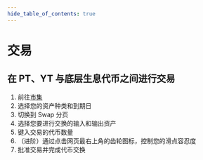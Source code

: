 ```yaml
---
hide_table_of_contents: true
---
```


# 交易

## 在 PT、YT 与底层生息代币之间进行交易

1. 前往[市集](https://app.pendle.finance/pro/markets/)
2. 选择您的资产种类和到期日
3. 切换到 Swap 分页
4. 选择您要进行交换的输入和输出资产
5. 键入交易的代币数量
6. （进阶）通过点击网页最右上角的齿轮图标，控制您的滑点容忍度
7. 批准交易并完成代币交换
